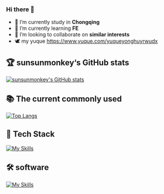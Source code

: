 ### Hi there 👋

- 🔭 I’m currently study in  **Chongqing**
- 🌱 I’m currently learning  **FE**
- 👯 I’m looking to collaborate on  **similar interests**
- 🕊️ my yuque https://www.yuque.com/yuqueyonghuyrwudx
## 🏆 sunsunmonkey‘s GitHub stats
[![sunsunmonkey's GitHub stats](https://github-readme-stats.vercel.app/api?username=sunsunmonkey)](https://github.com/anuraghazra/github-readme-stats) 

## 📚 The current commonly used

[![Top Langs](https://github-readme-stats.vercel.app/api/top-langs/?username=sunsunmonkey&layout=compact)](https://github.com/anuraghazra/github-readme-stats)

## 🚀 Tech Stack
[![My Skills](https://skillicons.dev/icons?i=html,css,js,typescript,nodejs,express,react,redux,vue,java,python,git,md,mysql,webpack)](https://skillicons.dev)

## 🛠️ software
[![My Skills](https://skillicons.dev/icons?i=vscode,postman,idea,eclipse,github)](https://skillicons.dev)
<!--
**sunsunmonkey/sunsunmonkey** is a ✨ _special_ ✨ repository because its `README.md` (this file) appears on your GitHub profile.

Here are some ideas to get you started:

- 🔭 I’m currently study in Chongqing 
- 🌱 I’m currently learning FE
- 👯 I’m looking to collaborate on coding
- 🤔 I’m looking for help with ...
- 💬 Ask me about ...
- 📫 How to reach me: ...
- 😄 Pronouns: ...
- ⚡ Fun fact: ...
-->
